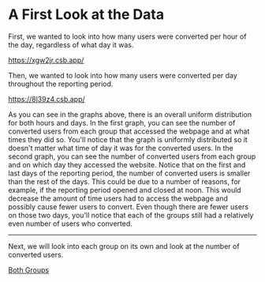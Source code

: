 # A First Look at the Data

First, we wanted to look into how many users were converted per hour of the day, regardless of what day it was. 

<!--- ![histogram - hour](https://github.com/EvaGostiuk/MAT4376-project-2-team-3/blob/master/AB_DataSet/images/histogram_hour_converted.png?raw=true) -->

<!--- Bubble: https://6tz4sh.csb.app/ -->

https://xgw2jr.csb.app/

<!--- Bar: https://2vvdht.csb.app/ -->

Then, we wanted to look into how many users were converted per day throughout the reporting period. 

<!--- ![histogram - day](https://github.com/EvaGostiuk/MAT4376-project-2-team-3/blob/master/AB_DataSet/images/histogram_day_converted.png?raw=true) -->

<!--- Bubble: https://8zqnd9.csb.app/ -->

https://8l39z4.csb.app/

<!--- Bar: https://dfh7z7.csb.app/ -->

As you can see in the graphs above, there is an overall uniform distribution for both hours and days. In the first graph, you can see the number of converted users from each group that accessed the webpage and at what times they did so. You'll notice that the graph is uniformly distributed so it doesn't matter what time of day it was for the converted users. In the second graph, you can see the number of converted users from each group and on which day they accessed the website. Notice that on the first and last days of the reporting period, the number of converted users is smaller than the rest of the days. This could be due to a number of reasons, for example, if the reporting period opened and closed at noon. This would decrease the amount of time users had to access the webpage and possibly cause fewer users to convert. Even though there are fewer users on those two days, you'll notice that each of the groups still had a relatively even number of users who converted. 

--- 

Next, we will look into each group on its own and look at the number of converted users.

[Both Groups](https://github.com/EvaGostiuk/MAT4376-project-2-team-3/blob/master/AB_DataSet/task_1/02-Individual_Group_Bubbles.md)
